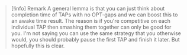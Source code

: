 
>[!info] Remark
>A general lemma is that you can just think about completion time of TAPs with no OPT-gaps and we can boost this to an awake time result. The reason is if you're competitive on each individual TAP then smashing them together can only be good for you. I'm not saying you can use the same strategy that you otherwise would, you should probably pause the first TAP and finish it later. But hopefully this is clear.
